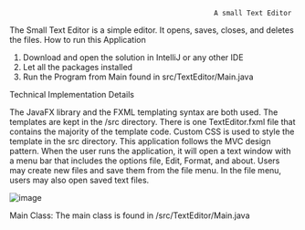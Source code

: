                                                       A small Text Editor
The Small Text Editor is a simple editor. It opens, saves, closes, and deletes the files. 
How to run this Application
1.	Download and open the solution in IntelliJ or any other IDE
2.	Let all the packages installed
3.	Run the Program from Main found in src/TextEditor/Main.java


Technical Implementation Details


The JavaFX library and the FXML templating syntax are both used. The templates are kept in the /src directory. There is one TextEditor.fxml file that contains the majority of the template code. Custom CSS is used to style the template in the src directory.
This application follows the MVC design pattern. When the user runs the application, it will open a text window with a menu bar that includes the options file, Edit, Format, and about. Users may create new files and save them from the file menu. In the file menu, users may also open saved text files.
 

![image](https://user-images.githubusercontent.com/105322671/167732726-44441bf4-391e-42dc-94de-b6f69d831b33.png)


Main Class: The main class is found in /src/TextEditor/Main.java
